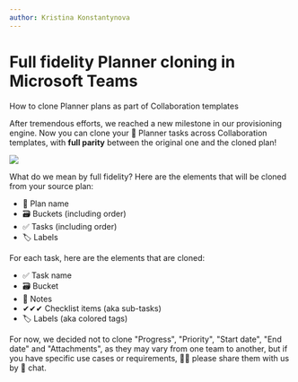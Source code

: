 ```yaml
---
author: Kristina Konstantynova
---
```

# Full fidelity Planner cloning in Microsoft Teams

How to clone Planner plans as part of Collaboration templates

After tremendous efforts, we reached a new milestone in our provisioning engine. Now you can clone your 📅 Planner tasks across Collaboration templates, with **full parity** between the original one and the cloned plan!

![](/media/planner.png)

What do we mean by full fidelity? Here are the elements that will be cloned from your source plan:

* 📅 Plan name
* 🗃 Buckets (including order)
* ✅ Tasks (including order)
* 🏷 Labels

For each task, here are the elements that are cloned:

* ✅ Task name
* 🗃 Bucket
* 📝 Notes
* ✔✔✔ Checklist items (aka sub-tasks)
* 🏷 Labels (aka colored tags)

For now, we decided not to clone "Progress", "Priority", "Start date", "End date" and "Attachments", as they may vary from one team to another, but if you have specific use cases or requirements, 🙏🏼 please share them with us by 💬 chat.

#